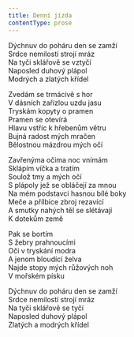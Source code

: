 ```yaml
---
title: Denní jízda
contentType: prose
---
```


<section>

Dýchnuv do poháru den se zamží  
Srdce nemilostí strojí mráz  
Na tyči sklářově se vztyčí  
Naposled duhový plápol  
Modrých a zlatých křídel

Zvedám se trmácivě s hor  
V dásních zařízlou uzdu jasu  
Tryskám kopyty o pramen  
Pramen se otevírá  
Hlavu vstříc k hřebenům větru  
Bujná radost mých mračen  
Bělostnou mázdrou mých očí

Zavřenýma očima noc vnímám  
Sklápím víčka a tratím  
Soulož tmy a mých očí  
S plápoly jež se obláčejí za mnou  
Na mém podstavci hasnou bílé boky  
Meče a přílbice zbroj rezavící  
A smutky nahých těl se slétávají  
K dotekům země

Pak se bortím  
S žebry prahnoucími  
Oči v tryskání modra  
A jenom bloudící želva  
Najde stopy mých růžových noh  
V mořském písku

Dýchnuv do poháru den se zamží  
Srdce nemilostí strojí mráz  
Na tyči sklářově se tyčí  
Naposled duhový plápol  
Zlatých a modrých křídel

</section>
